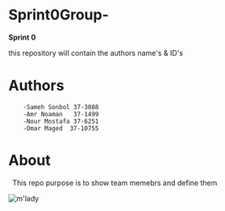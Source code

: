 # Sprint0Group-

   **Sprint 0**
 
 
 this repository will contain  the authors name's & ID's

   # Authors
        -Sameh Sonbol 37-3088
        -Amr Noaman   37-1499
        -Nour Mostafa 37-6251
        -Omar Maged  37-10755
        
   # About
    This repo purpose is to show team memebrs and define them 
    
    
![m'lady](https://www.samcodes.co.uk/project/geometrize-haxe-web/assets/images/xseagull.jpg.pagespeed.ic.iK66EGA15-.jpg)
